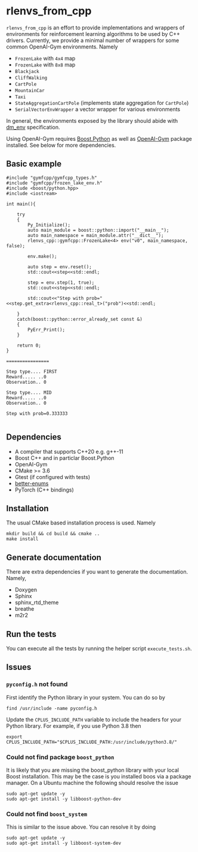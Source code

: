 # rlenvs_from_cpp

```rlenvs_from_cpp``` is an effort to provide implementations and wrappers of environments for reinforcement learning algorithms to be used by C++ drivers. 
Currently, we provide a minimal number of wrappers for some common OpenAI-Gym environments. Namely

- ```FrozenLake``` with ```4x4``` map
- ```FrozenLake``` with ```8x8``` map
- ```Blackjack```
- ```CliffWalking```
- ```CartPole```
- ```MountainCar```
- ```Taxi```
- ```StateAggregationCartPole``` (implements state aggregation for ```CartPole```)
- ```SerialVectorEnvWrapper``` a vector wrapper for various environments

In general, the environments exposed by the library  should abide with <a href="https://github.com/deepmind/dm_env/blob/master/docs/index.md">dm_env</a> specification.

Using OpenAI-Gym requires <a href="https://www.boost.org/doc/libs/1_76_0/libs/python/doc/html/tutorial/index.html">Boost.Python</a> as well as
<a href="https://github.com/openai/gym">OpenAI-Gym</a> package installed. See below for more dependencies.

 
## Basic example

```
#include "gymfcpp/gymfcpp_types.h"
#include "gymfcpp/frozen_lake_env.h"
#include <boost/python.hpp>
#include <iostream>

int main(){

    try
    {
    	Py_Initialize();
        auto main_module = boost::python::import("__main__");
        auto main_namespace = main_module.attr("__dict__");
        rlenvs_cpp::gymfcpp::FrozenLake<4> env("v0", main_namespace, false);

        env.make();

        auto step = env.reset();
        std::cout<<step<<std::endl;

        step = env.step(1, true);
        std::cout<<step<<std::endl;

        std::cout<<"Step with prob="<<step.get_extra<rlenvs_cpp::real_t>("prob")<<std::endl;

    }
    catch(boost::python::error_already_set const &)
    {
        PyErr_Print();
    }

    return 0;
}

================

Step type.... FIRST
Reward..... ..0
Observation.. 0

Step type.... MID
Reward..... ..0
Observation.. 0

Step with prob=0.333333


```

## Dependencies

- A compiler that supports C++20 e.g. g++-11
- Boost C++ and in particlar Boost.Python
- OpenAI-Gym 
- CMake >= 3.6
- Gtest (if configured with tests)
- <a href="https://github.com/aantron/better-enums">better-enums</a>
- PyTorch (C++ bindings)

## Installation

The usual CMake based installation process is used. Namely

```
mkdir build && cd build && cmake ..
make install
```

## Generate documentation

There are extra dependencies if you want to generate the documentation. Namely,

- Doxygen
- Sphinx
- sphinx_rtd_theme
- breathe
- m2r2

## Run the tests

You can execute all the tests by running the helper script ```execute_tests.sh```.

## Issues

### ```pyconfig.h``` not found

First identify the Python library in your system. You can do so by

```
find /usr/include -name pyconfig.h

```
Update the ```CPLUS_INCLUDE_PATH``` variable to include the headers for your Python library. For example, if you use Python 3.8 then

```
export CPLUS_INCLUDE_PATH="$CPLUS_INCLUDE_PATH:/usr/include/python3.8/"
```

### Could not find package ```boost_python```

It is likely that you are missing the boost_python library with your local Boost installation. This may be the case
is you installed boos via a package manager. On a Ubuntu machine the following should resolve the issue

```
sudo apt-get update -y
sudo apt-get install -y libboost-python-dev
```

### Could not find ```boost_system```

This is similar to the issue above. You can resolve it by doing

```
sudo apt-get update -y
sudo apt-get install -y libboost-system-dev
```

